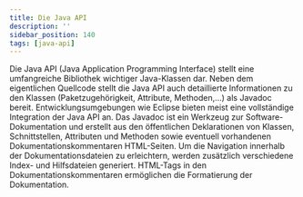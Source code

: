 ```yaml
---
title: Die Java API
description: ''
sidebar_position: 140
tags: [java-api]
---
```


Die Java API (Java Application Programming Interface) stellt eine umfangreiche Bibliothek wichtiger Java-Klassen dar. Neben dem eigentlichen Quellcode stellt die Java API auch detaillierte Informationen zu den Klassen (Paketzugehörigkeit, Attribute, Methoden,…) 
als Javadoc bereit. Entwicklungsumgebungen wie Eclipse bieten meist eine vollständige Integration der Java API an. Das Javadoc ist ein Werkzeug zur Software-Dokumentation und erstellt aus den öffentlichen Deklarationen von Klassen, Schnittstellen, Attributen 
und Methoden sowie eventuell vorhandenen Dokumentationskommentaren HTML-Seiten. Um die Navigation innerhalb der Dokumentationsdateien zu erleichtern, werden zusätzlich verschiedene Index- und Hilfsdateien generiert. HTML-Tags in den Dokumentationskommentaren 
ermöglichen die Formatierung der Dokumentation.
